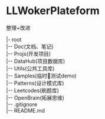 # LLWokerPlateform
整理+改进

|- root  
|-- Doc(文档、笔记)  
|-- Projs(开发项目)  
|-- DataHub(项目数据库)  
|-- Utils(公共工具库)  
|-- Samples(临时测试demo)  
|-- Patterns(设计模式库)  
|-- Leetcodes(刷题库)    
|-- OpenBrain(拓展思维)  
|-- .gitignore  
|-- README.md

